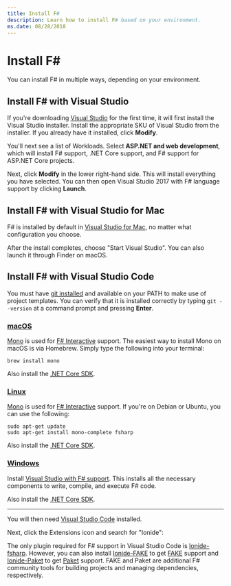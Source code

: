 ```yaml
---
title: Install F#
description: Learn how to install F# based on your environment.
ms.date: 08/28/2018
---
```


# Install F# #

You can install F# in multiple ways, depending on your environment.

## Install F# with Visual Studio

If you're downloading [Visual Studio](https://visualstudio.microsoft.com/) for the first time, it will first install the Visual Studio installer. Install the appropriate SKU of Visual Studio from the installer. If you already have it installed, click **Modify**.

You'll next see a list of Workloads. Select **ASP.NET and web development**, which will install F# support, .NET Core support, and F# support for ASP.NET Core projects.

Next, click **Modify** in the lower right-hand side.  This will install everything you have selected. You can then open Visual Studio 2017 with F# language support by clicking **Launch**.

## Install F# with Visual Studio for Mac

F# is installed by default in [Visual Studio for Mac](https://visualstudio.microsoft.com/vs/mac/), no matter what configuration you choose.

After the install completes, choose "Start Visual Studio". You can also launch it through Finder on macOS.

## Install F# with Visual Studio Code

You must have [git installed](https://git-scm.com/download) and available on your PATH to make use of project templates. You can verify that it is installed correctly by typing `git --version` at a command prompt and pressing **Enter**.

### [macOS](#tab/macos)

[Mono](http://www.mono-project.com) is used for [F# Interactive](../tutorials/fsharp-interactive.md) support. The easiest way to install Mono on macOS is via Homebrew. Simply type the following into your terminal:

```console
brew install mono
```

Also install the [.NET Core SDK](https://www.microsoft.com/net/download).

### [Linux](#tab/linux)

[Mono](https://www.mono-project.com) is used for [F# Interactive](../tutorials/fsharp-interactive.md) support. If you're on Debian or Ubuntu, you can use the following:

```console
sudo apt-get update
sudo apt-get install mono-complete fsharp
```

Also install the [.NET Core SDK](https://www.microsoft.com/net/download).

### [Windows](#tab/windows)

Install [Visual Studio with F# support](#install-f-with-visual-studio). This installs all the necessary components to write, compile, and execute F# code.

Also install the [.NET Core SDK](https://www.microsoft.com/net/download/).

---

You will then need [Visual Studio Code](https://code.visualstudio.com) installed.

Next, click the Extensions icon and search for "Ionide":

The only plugin required for F# support in Visual Studio Code is [Ionide-fsharp](https://marketplace.visualstudio.com/items?itemName=Ionide.Ionide-fsharp). However, you can also install [Ionide-FAKE](https://marketplace.visualstudio.com/items?itemName=Ionide.Ionide-FAKE) to get [FAKE](https://fsharp.github.io/FAKE/) support and [Ionide-Paket](https://marketplace.visualstudio.com/items?itemName=Ionide.Ionide-Paket) to get [Paket](https://fsprojects.github.io/Paket/) support. FAKE and Paket are additional F# community tools for building projects and managing dependencies, respectively.
